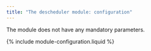 ```yaml
---
title: "The descheduler module: configuration"
---
```


The module does not have any mandatory parameters.

{% include module-configuration.liquid %}
